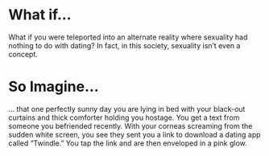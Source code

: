 # What if...

What if you were teleported into an alternate reality where sexuality had nothing to do with dating? In fact, in this society, sexuality isn’t even a concept. 

# So Imagine…

… that one perfectly sunny day you are lying in bed with your black-out curtains and thick comforter holding you hostage. You get a text from someone you befriended recently. With your corneas screaming from the sudden white screen, you see they sent you a link to download a dating app called “Twindle.” You tap the link and are then enveloped in a pink glow.

